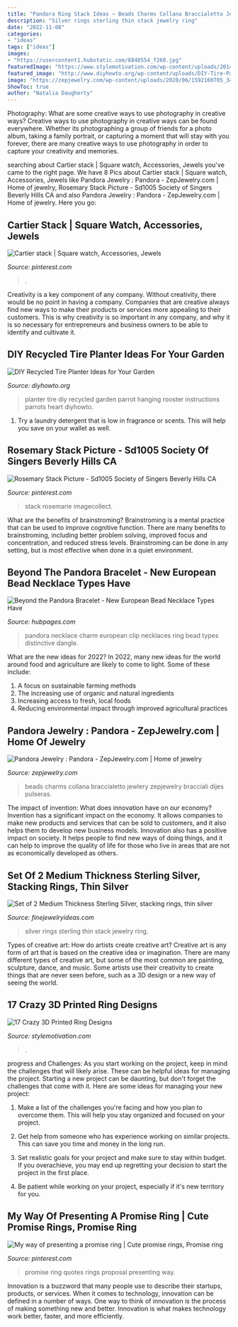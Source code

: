 ```yaml
---
title: "Pandora Ring Stack Ideas ~ Beads Charms Collana Braccialetto Jewlery Zepjewelry Bracciali Dijes Pulseras"
description: "Silver rings sterling thin stack jewelry ring"
date: "2022-11-08"
categories:
- "ideas"
tags: ["ideas"]
images:
- "https://usercontent1.hubstatic.com/8848554_f260.jpg"
featuredImage: "https://www.stylemotivation.com/wp-content/uploads/2014/01/17-Crazy-3D-Printed-Ring-Designs-12-768x559.jpg"
featured_image: "http://www.diyhowto.org/wp-content/uploads/DIY-Tire-Parrot-Planter-DIY-Tire-Planter-Ideas-DIYHowto.jpg"
image: "https://zepjewelry.com/wp-content/uploads/2020/06/1592160705_349_Pandora-Jewelry-Pandora.jpg"
ShowToc: true
author: "Natalia Daugherty"
---
```



Photography: What are some creative ways to use photography in creative ways?
Creative ways to use photography in creative ways can be found everywhere. Whether its photographing a group of friends for a photo album, taking a family portrait, or capturing a moment that will stay with you forever, there are many creative ways to use photography in order to capture your creativity and memories.

	

		
searching about Cartier stack | Square watch, Accessories, Jewels you've came to the right page. We have 8 Pics about Cartier stack | Square watch, Accessories, Jewels like Pandora Jewelry : Pandora - ZepJewelry.com | Home of jewelry, Rosemary Stack Picture - Sd1005 Society of Singers Beverly Hills CA and also Pandora Jewelry : Pandora - ZepJewelry.com | Home of jewelry. Here you go:
		
    
## Cartier Stack | Square Watch, Accessories, Jewels

<img loading=lazy src="https://i.pinimg.com/originals/dc/71/29/dc7129d15022058a67154d5d9a60ec42.jpg" onerror="this.onerror=null;this.src='https://tse3.mm.bing.net/th?id=OIP.Op0LvtyGvFtckN1GSuX9aAHaHX&amp;pid=15.1';" alt="Cartier stack | Square watch, Accessories, Jewels">

_Source: pinterest.com_

>. 

	

Creativity is a key component of any company. Without creativity, there would be no point in having a company. Companies that are creative always find new ways to make their products or services more appealing to their customers. This is why creativity is so important in any company, and why it is so necessary for entrepreneurs and business owners to be able to identify and cultivate it.

    
## DIY Recycled Tire Planter Ideas For Your Garden

<img loading=lazy src="http://www.diyhowto.org/wp-content/uploads/DIY-Tire-Parrot-Planter-DIY-Tire-Planter-Ideas-DIYHowto.jpg" onerror="this.onerror=null;this.src='https://tse3.mm.bing.net/th?id=OIP.316fNcJ9R47dYRKemESRFQHaJ8&amp;pid=15.1';" alt="DIY Recycled Tire Planter Ideas for Your Garden">

_Source: diyhowto.org_

>planter tire diy recycled garden parrot hanging rooster instructions parrots heart diyhowto. 

	

1. Try a laundry detergent that is low in fragrance or scents. This will help you save on your wallet as well.

    
## Rosemary Stack Picture - Sd1005 Society Of Singers Beverly Hills CA

<img loading=lazy src="https://i.pinimg.com/736x/09/31/e3/0931e3e5296a0ea1ab2b06aabb456ad3.jpg" onerror="this.onerror=null;this.src='https://tse2.mm.bing.net/th?id=OIP.omqcFBkSI-oupLCU52tdowAAAA&amp;pid=15.1';" alt="Rosemary Stack Picture - Sd1005 Society of Singers Beverly Hills CA">

_Source: pinterest.com_

>stack rosemarie imagecollect. 

	

What are the benefits of brainstroming?
Brainstroming is a mental practice that can be used to improve cognitive function. There are many benefits to brainstroming, including better problem solving, improved focus and concentration, and reduced stress levels. Brainstroming can be done in any setting, but is most effective when done in a quiet environment.

    
## Beyond The Pandora Bracelet - New European Bead Necklace Types Have

<img loading=lazy src="https://usercontent1.hubstatic.com/8848554_f260.jpg" onerror="this.onerror=null;this.src='https://tse1.mm.bing.net/th?id=OIP.gSUGMnYzw3C1QhHta6ytSAHaK6&amp;pid=15.1';" alt="Beyond the Pandora Bracelet - New European Bead Necklace Types Have">

_Source: hubpages.com_

>pandora necklace charm european clip necklaces ring bead types distinctive dangle. 

	

What are the new ideas for 2022?
In 2022, many new ideas for the world around food and agriculture are likely to come to light. Some of these include: 
1. A focus on sustainable farming methods 
2. The increasing use of organic and natural ingredients 
3. Increasing access to fresh, local foods 
4. Reducing environmental impact through improved agricultural practices 

    
## Pandora Jewelry : Pandora - ZepJewelry.com | Home Of Jewelry

<img loading=lazy src="https://zepjewelry.com/wp-content/uploads/2020/06/1592160705_349_Pandora-Jewelry-Pandora.jpg" onerror="this.onerror=null;this.src='https://tse4.mm.bing.net/th?id=OIP.512n28KlVdEey5pXrroEvwHaGk&amp;pid=15.1';" alt="Pandora Jewelry : Pandora - ZepJewelry.com | Home of jewelry">

_Source: zepjewelry.com_

>beads charms collana braccialetto jewlery zepjewelry bracciali dijes pulseras. 

	

The impact of invention: What does innovation have on our economy?
Invention has a significant impact on the economy. It allows companies to make new products and services that can be sold to customers, and it also helps them to develop new business models. Innovation also has a positive impact on society. It helps people to find new ways of doing things, and it can help to improve the quality of life for those who live in areas that are not as economically developed as others.

    
## Set Of 2 Medium Thickness Sterling Silver, Stacking Rings, Thin Silver

<img loading=lazy src="https://finejewelryideas.com/wp-content/uploads/2019/03/il_fullxfull.1196588703_lkkm.jpg" onerror="this.onerror=null;this.src='https://tse4.mm.bing.net/th?id=OIP.G7327m0UIxAyobCols629wHaLE&amp;pid=15.1';" alt="Set of 2 Medium Thickness Sterling Silver, stacking rings, thin silver">

_Source: finejewelryideas.com_

>silver rings sterling thin stack jewelry ring. 

	

Types of creative art: How do artists create creative art?
Creative art is any form of art that is based on the creative idea or imagination. There are many different types of creative art, but some of the most common are painting, sculpture, dance, and music. Some artists use their creativity to create things that are never seen before, such as a 3D design or a new way of seeing the world.

    
## 17 Crazy 3D Printed Ring Designs

<img loading=lazy src="https://www.stylemotivation.com/wp-content/uploads/2014/01/17-Crazy-3D-Printed-Ring-Designs-12-768x559.jpg" onerror="this.onerror=null;this.src='https://tse4.mm.bing.net/th?id=OIP.hzZaQqLSXGNdKuMRCoCL1gHaFZ&amp;pid=15.1';" alt="17 Crazy 3D Printed Ring Designs">

_Source: stylemotivation.com_

>. 

	

progress and Challenges: As you start working on the project, keep in mind the challenges that will likely arise. These can be helpful ideas for managing the project.
Starting a new project can be daunting, but don't forget the challenges that come with it. Here are some ideas for managing your new project:
1. Make a list of the challenges you're facing and how you plan to overcome them. This will help you stay organized and focused on your project.

2. Get help from someone who has experience working on similar projects. This can save you time and money in the long run.

3. Set realistic goals for your project and make sure to stay within budget. If you overachieve, you may end up regretting your decision to start the project in the first place.

4. Be patient while working on your project, especially if it's new territory for you.

    
## My Way Of Presenting A Promise Ring | Cute Promise Rings, Promise Ring

<img loading=lazy src="https://i.pinimg.com/originals/d1/e0/ba/d1e0ba236337daba6cdf8b2503283ffc.jpg" onerror="this.onerror=null;this.src='https://tse2.mm.bing.net/th?id=OIP.63w0tkgfeWsTviAtgd9BGwHaJ4&amp;pid=15.1';" alt="My way of presenting a promise ring | Cute promise rings, Promise ring">

_Source: pinterest.com_

>promise ring quotes rings proposal presenting way. 

	

Innovation is a buzzword that many people use to describe their startups, products, or services. When it comes to technology, innovation can be defined in a number of ways. One way to think of innovation is the process of making something new and better. Innovation is what makes technology work better, faster, and more efficiently.

